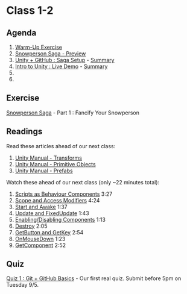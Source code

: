 # Class 1-2

## Agenda

1. [Warm-Up Exercise](https://docs.google.com/document/d/1UKv5EwJhXtgEdQ3ot8TJt8SHJvUZuPQbcGgb-FVpQYg)
1. [Snowperson Saga - Preview](https://igme-202-17f6.github.io/Syllabus/demo/snowpersons/)
1. [Unity + GitHub : Saga Setup]() - [Summary](https://docs.google.com/presentation/d/1TrWpMLpC6GBywlRzkLhoJZkUXbTgBtpibI_jS8NhrJw)
1. [Intro to Unity : Live Demo]() - [Summary]()
1. []()
1. []()

## Exercise

[Snowperson Saga]() - Part 1 : Fancify Your Snowperson

## Readings

Read these articles ahead of our next class:

1. [Unity Manual - Transforms](https://docs.unity3d.com/Manual/Transforms.html)
1. [Unity Manual - Primitive Objects](https://docs.unity3d.com/Manual/PrimitiveObjects.html)
1. [Unity Manual - Prefabs](https://docs.unity3d.com/Manual/Prefabs.html)

Watch these ahead of our next class (only ~22 minutes total):

1. [Scripts as Behaviour Components](https://unity3d.com/learn/tutorials/modules/beginner/scripting/scripts-as-behaviour-components?playlist=17117) 3:27
1. [Scope and Access Modifiers](https://unity3d.com/learn/tutorials/topics/scripting/scope-and-access-modifiers?playlist=17117) 4:24
1. [Start and Awake](https://unity3d.com/learn/tutorials/topics/scripting/awake-and-start?playlist=17117) 1:37
1. [Update and FixedUpdate](https://unity3d.com/learn/tutorials/topics/scripting/update-and-fixedupdate?playlist=17117) 1:43
1. [Enabling/Disabling Components](https://unity3d.com/learn/tutorials/topics/scripting/enabling-and-disabling-components?playlist=17117) 1:13
1. [Destroy](https://unity3d.com/learn/tutorials/topics/scripting/destroy?playlist=17117) 2:05
1. [GetButton and GetKey](https://unity3d.com/learn/tutorials/topics/scripting/getbutton-and-getkey?playlist=17117) 2:54
1. [OnMouseDown](https://unity3d.com/learn/tutorials/topics/scripting/onmousedown?playlist=17117) 1:23
1. [GetComponent](https://unity3d.com/learn/tutorials/topics/scripting/getcomponent?playlist=17117) 2:52

## Quiz

[Quiz 1 : Git + GitHub Basics](https://mycourses.rit.edu/d2l/lms/quizzing/admin/modify/quiz_newedit_properties.d2l?qi=761298&ou=663987) - Our first real quiz. Submit before 5pm on Tuesday 9/5.
